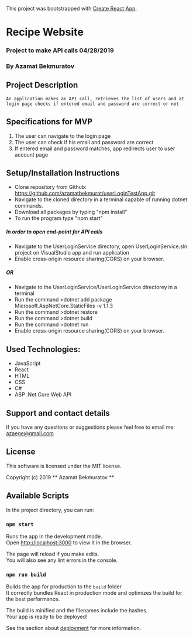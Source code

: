 This project was bootstrapped with [Create React App](https://github.com/facebook/create-react-app).

# Recipe Website

### Project to make API calls 04/28/2019

### By Azamat Bekmuratov

## Project Description

    An application makes an API call, retrieves the list of users and at login page checks if entered email and password are correct or not

## Specifications for MVP

1. The user can navigate to the login page
2. The user can check if his email and password are correct
3. If entered email and password matches, app redirects user to user account page

## Setup/Installation Instructions

- Clone repository from Github: https://github.com/azamatbekmurat/userLoginTestApp.git
- Navigate to the cloned directory in a terminal capable of running dotnet commands.
- Download all packages by typing "npm install"
- To run the program type "npm start"

##### In order to open end-point for API calls

- Navigate to the UserLoginService directory, open UserLoginService.sln project on VisualStudio app and run application
- Enable cross-origin resource sharing(CORS) on your browser.

##### OR

- Navigate to the UserLoginService/UserLoginService directorey in a terminal
- Run the command >dotnet add package Microsoft.AspNetCore.StaticFiles -v 1.1.3
- Run the command >dotnet restore
- Run the command >dotnet build
- Run the command >dotnet run
- Enable cross-origin resource sharing(CORS) on your browser.

## Used Technologies:

- JavaScript
- React
- HTML
- CSS
- C#
- ASP .Net Core Web API

## Support and contact details

If you have any questions or suggestions please feel free to email me: azaege@gmail.com

## License

This software is licensed under the MIT license.

Copyright (c) 2019 ** Azamat Bekmuratov **

## Available Scripts

In the project directory, you can run:

### `npm start`

Runs the app in the development mode.<br>
Open [http://localhost:3000](http://localhost:3000) to view it in the browser.

The page will reload if you make edits.<br>
You will also see any lint errors in the console.

### `npm run build`

Builds the app for production to the `build` folder.<br>
It correctly bundles React in production mode and optimizes the build for the best performance.

The build is minified and the filenames include the hashes.<br>
Your app is ready to be deployed!

See the section about [deployment](https://facebook.github.io/create-react-app/docs/deployment) for more information.
